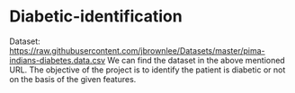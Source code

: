 # Diabetic-identification
Dataset: https://raw.githubusercontent.com/jbrownlee/Datasets/master/pima-indians-diabetes.data.csv
We can find the dataset in the above mentioned URL.
The objective of the project is to identify the patient is diabetic or not on the basis of the given features.

